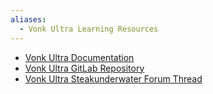 ```yaml
---
aliases:
  - Vonk Ultra Learning Resources
---
```


- [Vonk Ultra Documentation](https://docs.google.com/document/d/1U9WfdHlE1AZHdU6_ZQCB1I2nSa5I7TyHG2vKMi2I7v8/edit)
- [Vonk Ultra GitLab Repository](https://gitlab.com/AndrewHazelden/Vonk)
- [Vonk Ultra Steakunderwater Forum Thread](https://www.steakunderwater.com/wesuckless/viewtopic.php?t=5412)
